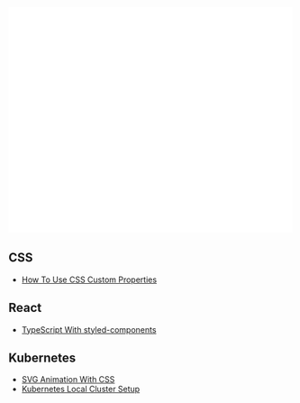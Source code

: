 <div align="center">
	<br>
	<a href="https://raw.githubusercontent.com/pyadav/TIL/main/README.md">
		<img src="images/header.svg" width="800" height="400" alt="today i learned">
	</a>
	<br>
</div>

## CSS
- [How To Use CSS Custom Properties](./css/14042021_CSS_Custom_Properties.md)

## React
- [TypeScript With styled-components ](./react/16042021_TypeScript_With_Styled-components.md)
## Kubernetes
- [SVG Animation With CSS](./css/15042021_SVG_Animation_With_CSS.md)
- [Kubernetes Local Cluster Setup](./kubernetes/15042021_Kubernetes_Local_Cluster_Setup.md)
